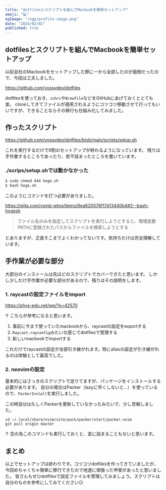 ```yaml
---
title: "dotfilesとスクリプトを組んでMacbookを簡単セットアップ"
emoji: "💻"
ogImage: "/ogp/profile-image.png"
date: "2024/02/02"
published: true
---
```


## dotfilesとスクリプトを組んでMacbookを簡単セットアップ

以前会社のMacbookをセットアップした際に一から全部したのが面倒だったので、今回は工夫しました。

https://github.com/yossydev/dotfiles

dotfilesを使っておき、`zshrc`や`Brewfile`などをGitHubにあげておくととても楽。
cloneしてきてファイルが適用されるようにコツコツ移動させて行ってもいいですが、できることならその移行も仕組み化してみました。

## 作ったスクリプト

https://github.com/yossydev/dotfiles/blob/main/scripts/setup.sh

これを実行するだけで9割のセットアップが終わるようになっています。
残りは手作業するところであったり、若干詰まったところを書いています。

### ./scrips/setup.shでは動かなかった

```bash
$ sudo chmod 444 hoge.sh
$ bash hoge.sh
```

このようにコマンドを打つ必要がありました。

https://qiita.com/ysmb-wtsg/items/6ea620076f17d13440b4#2--bash-hogesh

> ファイル名のみを指定してスクリプトを実行しようとすると、環境変数PATHに登録されたパスからファイルを検索しようとする

とありますが、正直そこまでよくわかってないです。気持ちだけは完全理解しています。

## 手作業が必要な部分

大部分のインストールは先ほどのスクリプトでカバーできたと思います。
しかし少しだけ手作業が必要な部分があるので、残りはその説明をします。

### 1. raycastの設定ファイルをimport

https://phys-edu.net/wp/?p=42570

↑
こちらが参考になると思います。

1. 事前に今まで使っていたmacbookから、raycastの設定をexportする
2. `Raycast.rayconfig`みたいな感じでdotfilesで管理する
3. 新しいmacbookでimportする

これだけでraycastの設定が全部引き継がれます。特にaliasの設定が引き継がれるのは体験として最高でした。

### 2. neovimの設定

基本的にはさっきのスクリプトで足りてますが、パッケージをインストールする必要があります。
自分の場合はPacker（lazyに早くしないと...）を使っているので、`PackerInstall`を実行しました。

この時自分は久しくPackerを更新していなかったみたいで、少し苦戦しました。

```
cd ~/.local/share/nvim/site/pack/packer/start/packer.nvim
git pull origin master
```

↑
念の為このコマンドも実行しておくと、変に詰まることもないと思います。

## まとめ

以上でセットアップは終わりです。コツコツdotfilesを作ってきていましたが、今回めちゃくちゃ簡単に移行できたので地道に頑張った甲斐があったと思いました。
皆さんもぜひdotfilesで設定ファイルを管理してみましょう。スクリプトは自分のものを参考にしてみてください😏
